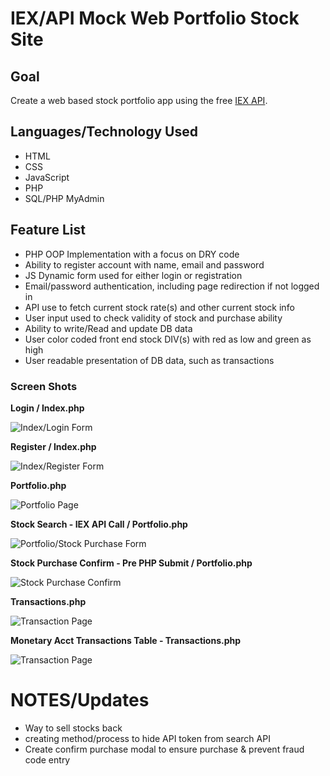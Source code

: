 # IEX/API Mock Web Portfolio Stock Site

## Goal
Create a web based stock portfolio app using the free [IEX API](https://iextrading.com/developer/).

## Languages/Technology Used
* HTML
* CSS
* JavaScript
* PHP
* SQL/PHP MyAdmin

## Feature List
* PHP OOP Implementation with a focus on DRY code
* Ability to register account with name, email and password
* JS Dynamic form used for either login or registration
* Email/password authentication, including page redirection if not logged in
* API use to fetch current stock rate(s) and other current stock info
* User input used to check validity of stock and purchase ability
* Ability to write/Read and update DB data
* User color coded front end stock DIV(s) with red as low and green as high
* User readable presentation of DB data, such as transactions

### Screen Shots

**Login / Index.php**

![Index/Login Form](https://i.imgur.com/VAh1KSC.png)

**Register / Index.php**

![Index/Register Form](https://i.imgur.com/xL3ethJ.png)

**Portfolio.php**

![Portfolio Page](https://i.imgur.com/OFQkI7K.png)

**Stock Search - IEX API Call / Portfolio.php**

![Portfolio/Stock Purchase Form](https://i.imgur.com/754BXJD.png)

**Stock Purchase Confirm - Pre PHP Submit / Portfolio.php**

![Stock Purchase Confirm](https://i.imgur.com/hvTPcvt.png)

**Transactions.php**

![Transaction Page](https://i.imgur.com/NNgHsrd.png)

**Monetary Acct Transactions Table - Transactions.php**

![Transaction Page](https://i.imgur.com/OycaSYl.png)

# NOTES/Updates
* Way to sell stocks back
* creating method/process to hide API token from search API
* Create confirm purchase modal to ensure purchase & prevent fraud code entry